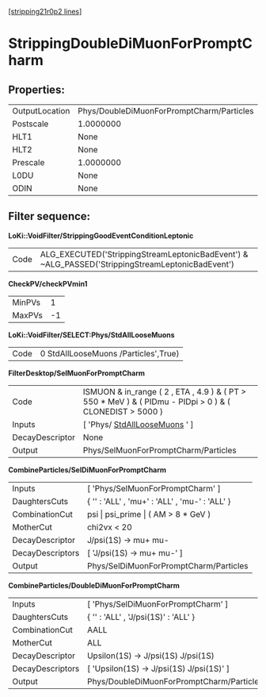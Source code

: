 [[stripping21r0p2 lines]](./stripping21r0p2-index)

# StrippingDoubleDiMuonForPromptCharm

## Properties:

|                |                                           |
|----------------|-------------------------------------------|
| OutputLocation | Phys/DoubleDiMuonForPromptCharm/Particles |
| Postscale      | 1.0000000                                 |
| HLT1           | None                                      |
| HLT2           | None                                      |
| Prescale       | 1.0000000                                 |
| L0DU           | None                                      |
| ODIN           | None                                      |

## Filter sequence:

**LoKi::VoidFilter/StrippingGoodEventConditionLeptonic**

|      |                                                                                                   |
|------|---------------------------------------------------------------------------------------------------|
| Code | ALG_EXECUTED('StrippingStreamLeptonicBadEvent') & \~ALG_PASSED('StrippingStreamLeptonicBadEvent') |

**CheckPV/checkPVmin1**

|        |     |
|--------|-----|
| MinPVs | 1   |
| MaxPVs | -1  |

**LoKi::VoidFilter/SELECT:Phys/StdAllLooseMuons**

|      |                                      |
|------|--------------------------------------|
| Code | 0 StdAllLooseMuons /Particles',True) |

**FilterDesktop/SelMuonForPromptCharm**

|                 |                                                                                                             |
|-----------------|-------------------------------------------------------------------------------------------------------------|
| Code            | ISMUON & in_range ( 2 , ETA , 4.9 ) & ( PT \> 550 \* MeV ) & ( PIDmu - PIDpi \> 0 ) & ( CLONEDIST \> 5000 ) |
| Inputs          | [ 'Phys/ [StdAllLooseMuons](./stripping21r0p2-stdallloosemuons) ' ]                                       |
| DecayDescriptor | None                                                                                                        |
| Output          | Phys/SelMuonForPromptCharm/Particles                                                                        |

**CombineParticles/SelDiMuonForPromptCharm**

|                  |                                                |
|------------------|------------------------------------------------|
| Inputs           | [ 'Phys/SelMuonForPromptCharm' ]             |
| DaughtersCuts    | { '' : 'ALL' , 'mu+' : 'ALL' , 'mu-' : 'ALL' } |
| CombinationCut   | psi \| psi_prime \| ( AM \> 8 \* GeV )         |
| MotherCut        | chi2vx \< 20                                   |
| DecayDescriptor  | J/psi(1S) -\> mu+ mu-                          |
| DecayDescriptors | [ 'J/psi(1S) -\> mu+ mu-' ]                  |
| Output           | Phys/SelDiMuonForPromptCharm/Particles         |

**CombineParticles/DoubleDiMuonForPromptCharm**

|                  |                                             |
|------------------|---------------------------------------------|
| Inputs           | [ 'Phys/SelDiMuonForPromptCharm' ]        |
| DaughtersCuts    | { '' : 'ALL' , 'J/psi(1S)' : 'ALL' }        |
| CombinationCut   | AALL                                        |
| MotherCut        | ALL                                         |
| DecayDescriptor  | Upsilon(1S) -\> J/psi(1S) J/psi(1S)         |
| DecayDescriptors | [ 'Upsilon(1S) -\> J/psi(1S) J/psi(1S)' ] |
| Output           | Phys/DoubleDiMuonForPromptCharm/Particles   |
